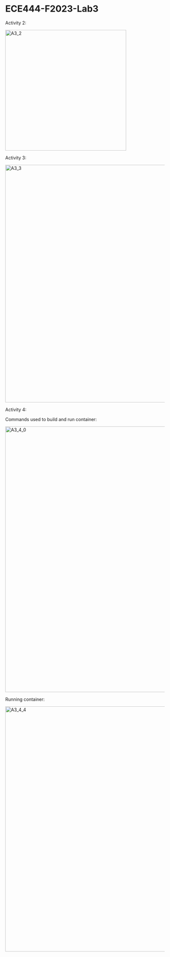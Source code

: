 # ECE444-F2023-Lab3

Activity 2:

<img width="382" alt="A3_2" src="https://github.com/ElliotP-K/ECE444-F2023-Lab3/assets/77300478/b628c892-908c-489e-a6f3-ed582708651d">

Activity 3:

<img width="752" alt="A3_3" src="https://github.com/ElliotP-K/ECE444-F2023-Lab3/assets/77300478/08c590ef-414d-417f-a0d6-347178e8d3a7">

Activity 4:

Commands used to build and run container:

<img width="841" alt="A3_4_0" src="https://github.com/ElliotP-K/ECE444-F2023-Lab3/assets/77300478/843726b9-4886-4657-b236-0199b7271ecf">

Running container:

<img width="776" alt="A3_4_4" src="https://github.com/ElliotP-K/ECE444-F2023-Lab3/assets/77300478/9e0fe26d-3cb1-4541-b3e8-8703c9a1893f">



